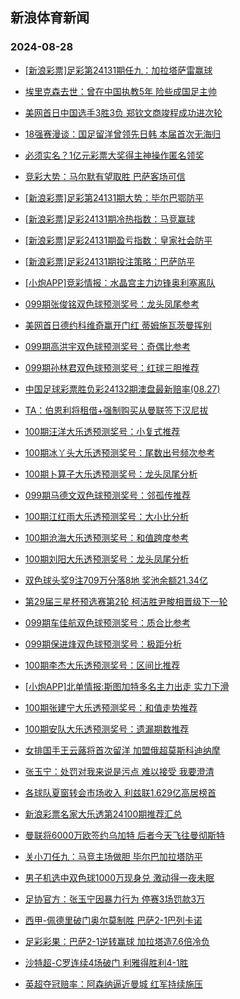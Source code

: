 ## 新浪体育新闻 
### 2024-08-28

+ [[新浪彩票]足彩第24131期任九：加拉塔萨雷赢球](https://sports.sina.com.cn/l/2024-08-27/doc-inckzssu2912750.shtml)

+ [埃里克森去世：曾在中国执教5年 险些成国足主帅](https://sports.sina.com.cn/china/2024-08-27/doc-inckzwyp4211542.shtml)

+ [美网首日中国选手3胜3负 郑钦文商竣程成功进次轮](https://sports.sina.com.cn/o/2024-08-27/doc-inckzssp7526865.shtml)

+ [18强赛漫谈：国足留洋曾领先日韩 本届首次无海归](https://sports.sina.com.cn/china/2024-08-27/doc-inckzwys2850695.shtml)

+ [必须实名？1亿元彩票大奖得主神操作匿名领奖](https://sports.sina.com.cn/l/2024-08-27/doc-inckzsss6126754.shtml)

+ [竞彩大势：马尔默有望取胜 巴萨客场可信](https://sports.sina.com.cn/l/2024-08-27/doc-inckzsss6129769.shtml)

+ [[新浪彩票]足彩第24131期大势：毕尔巴鄂防平](https://sports.sina.com.cn/l/2024-08-27/doc-inckzsss6135046.shtml)

+ [[新浪彩票]足彩24131期冷热指数：马竞赢球](https://sports.sina.com.cn/l/2024-08-27/doc-inckzsss6130243.shtml)

+ [[新浪彩票]足彩24131期盈亏指数：皇家社会防平](https://sports.sina.com.cn/l/2024-08-27/doc-inckzsss6136623.shtml)

+ [[新浪彩票]足彩24131期投注策略：巴萨防平](https://sports.sina.com.cn/l/2024-08-27/doc-inckzsss6136008.shtml)

+ [[小炮APP]竞彩情报：水晶宫主力边锋奥利塞离队](https://sports.sina.com.cn/l/2024-08-27/doc-inckzwyq6059673.shtml)

+ [099期张俊铭双色球预测奖号：龙头凤尾参考](https://sports.sina.com.cn/l/2024-08-27/doc-incmapwh5814953.shtml)

+ [美网首日德约科维奇赢开门红 蒂姆施瓦茨曼挥别](https://sports.sina.com.cn/tennis/atp/2024-08-27/doc-incmapwn4338888.shtml)

+ [099期高洪宇双色球预测奖号：奇偶比参考](https://sports.sina.com.cn/l/2024-08-27/doc-incmapwn4291192.shtml)

+ [099期孙林君双色球预测奖号：红球三胆推荐](https://sports.sina.com.cn/l/2024-08-27/doc-incmapwk2592740.shtml)

+ [中国足球彩票胜负彩24132期澳盘最新赔率(08.27)](https://sports.sina.com.cn/l/2024-08-27/doc-incmaiqf7265727.shtml)

+ [TA：伯恩利将租借+强制购买从曼联签下汉尼拔](https://sports.sina.com.cn/g/2024-08-26/doc-inckyzuv7793093.shtml)

+ [100期汪洋大乐透预测奖号：小复式推荐](https://sports.sina.com.cn/l/2024-08-27/doc-incmaiqk5907156.shtml)

+ [100期冰丫头大乐透预测奖号：尾数出号频次参考](https://sports.sina.com.cn/l/2024-08-27/doc-incmaiqk5905157.shtml)

+ [100期卜算子大乐透预测奖号：龙头凤尾分析](https://sports.sina.com.cn/l/2024-08-27/doc-incmaiqn2682088.shtml)

+ [099期马德文双色球预测奖号：邻孤传推荐](https://sports.sina.com.cn/l/2024-08-27/doc-incmapwh5814623.shtml)

+ [100期江红雨大乐透预测奖号：大小比分析](https://sports.sina.com.cn/l/2024-08-27/doc-incmaiqf7274074.shtml)

+ [100期沧海大乐透预测奖号：和值跨度参考](https://sports.sina.com.cn/l/2024-08-27/doc-incmaiqi4036134.shtml)

+ [100期刘阳大乐透预测奖号：龙头凤尾分析](https://sports.sina.com.cn/l/2024-08-27/doc-incmaiqk5909016.shtml)

+ [双色球头奖9注709万分落8地 奖池余额21.34亿](https://sports.sina.com.cn/l/2024-08-27/doc-incmaynh4203628.shtml)

+ [第29届三星杯预选赛第2轮 柯洁胜尹畯相晋级下一轮](https://sports.sina.com.cn/go/2024-08-27/doc-incmapwq1064392.shtml)

+ [099期车佳航双色球预测奖号：质合比参考](https://sports.sina.com.cn/l/2024-08-27/doc-incmapwn4289573.shtml)

+ [099期保进烽双色球预测奖号：极距分析](https://sports.sina.com.cn/l/2024-08-27/doc-inckzwys2851262.shtml)

+ [100期李杰大乐透预测奖号：区间比推荐](https://sports.sina.com.cn/l/2024-08-27/doc-incmaiqf7273339.shtml)

+ [[小炮APP]北单情报:斯图加特多名主力出走 实力下滑](https://sports.sina.com.cn/l/2024-08-27/doc-incmaiqf7269351.shtml)

+ [100期张建宁大乐透预测奖号：和值走势推荐](https://sports.sina.com.cn/l/2024-08-27/doc-incmaiqk5909380.shtml)

+ [100期安队大乐透预测奖号：遗漏期数推荐](https://sports.sina.com.cn/l/2024-08-27/doc-incmaiqk5905383.shtml)

+ [女排国手王云蕗将首次留洋 加盟俄超莫斯科迪纳摩](https://sports.sina.com.cn/others/volleyball/2024-08-27/doc-inckzwyp4176928.shtml)

+ [张玉宁：处罚对我来说是污点 难以接受 我要澄清](https://sports.sina.com.cn/china/2024-08-27/doc-incmauen0989293.shtml)

+ [各球队夏窗转会市场收入 利兹联1.629亿高居榜首](https://sports.sina.com.cn/g/pl/2024-08-27/doc-incmapwq1091656.shtml)

+ [新浪彩票名家大乐透第24100期推荐汇总](https://sports.sina.com.cn/l/2024-08-27/doc-incmaiqk5915465.shtml)

+ [曼联将6000万欧签约乌加特 后者今天飞往曼彻斯特](https://sports.sina.com.cn/g/pl/2024-08-27/doc-incmapwk2635032.shtml)

+ [关小刀任九：马竞主场做胆 毕尔巴加拉塔防平](https://sports.sina.com.cn/l/2024-08-27/doc-incmapwq1090825.shtml)

+ [男子机选中双色球1000万现身兑 激动得一夜未眠](https://sports.sina.com.cn/l/2024-08-28/doc-incmczxs2008269.shtml)

+ [足协官方：张玉宁因暴力行为 停赛3场罚款3万](https://sports.sina.com.cn/china/2024-08-27/doc-incmapwk2602738.shtml)

+ [西甲-佩德里破门奥尔莫制胜 巴萨2-1巴列卡诺](https://sports.sina.com.cn/g/laliga/2024-08-28/doc-incmczxu3774944.shtml)

+ [足彩彩果：巴萨2-1逆转赢球 加拉塔造7.6倍冷负](https://sports.sina.com.cn/l/2024-08-28/doc-incmczxw0533887.shtml)

+ [沙特超-C罗连续4场破门 利雅得胜利4-1胜](https://sports.sina.com.cn/global/others/2024-08-28/doc-incmczxs2031399.shtml)

+ [英超夺冠赔率：阿森纳逼近曼城 红军持续施压](https://sports.sina.com.cn/l/2024-08-28/doc-incmczxw0520400.shtml)

